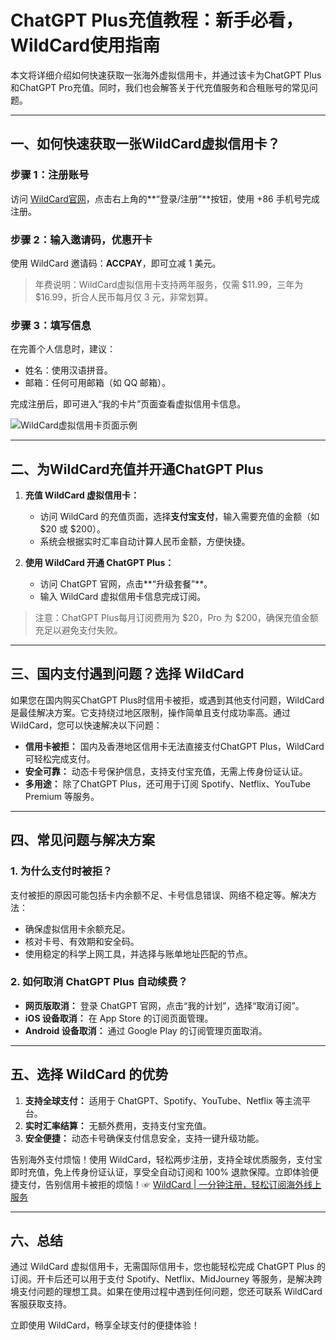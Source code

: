 # ChatGPT Plus充值教程：新手必看，WildCard使用指南


本文将详细介绍如何快速获取一张海外虚拟信用卡，并通过该卡为ChatGPT Plus和ChatGPT Pro充值。同时，我们也会解答关于代充值服务和合租账号的常见问题。

---

## 一、如何快速获取一张WildCard虚拟信用卡？

### 步骤 1：注册账号
访问 [WildCard官网](https://bit.ly/bewildcard)，点击右上角的**“登录/注册”**按钮，使用 +86 手机号完成注册。

### 步骤 2：输入邀请码，优惠开卡
使用 WildCard 邀请码：**ACCPAY**，即可立减 1 美元。

> 年费说明：WildCard虚拟信用卡支持两年服务，仅需 $11.99，三年为 $16.99，折合人民币每月仅 3 元，非常划算。

### 步骤 3：填写信息
在完善个人信息时，建议：
- 姓名：使用汉语拼音。
- 邮箱：任何可用邮箱（如 QQ 邮箱）。

完成注册后，即可进入“我的卡片”页面查看虚拟信用卡信息。

![WildCard虚拟信用卡页面示例](https://www.xmpick.com/wp-content/uploads/2024/12/d468e31b3b1c9b0.jpg)

---

## 二、为WildCard充值并开通ChatGPT Plus

1. **充值 WildCard 虚拟信用卡：**
   - 访问 WildCard 的充值页面，选择**支付宝支付**，输入需要充值的金额（如 $20 或 $200）。
   - 系统会根据实时汇率自动计算人民币金额，方便快捷。

2. **使用 WildCard 开通 ChatGPT Plus：**
   - 访问 ChatGPT 官网，点击**“升级套餐”**。
   - 输入 WildCard 虚拟信用卡信息完成订阅。

> 注意：ChatGPT Plus每月订阅费用为 $20，Pro 为 $200，确保充值金额充足以避免支付失败。

---

## 三、国内支付遇到问题？选择 WildCard

如果您在国内购买ChatGPT Plus时信用卡被拒，或遇到其他支付问题，WildCard 是最佳解决方案。它支持绕过地区限制，操作简单且支付成功率高。通过 WildCard，您可以快速解决以下问题：
- **信用卡被拒：** 国内及香港地区信用卡无法直接支付ChatGPT Plus，WildCard 可轻松完成支付。
- **安全可靠：** 动态卡号保护信息，支持支付宝充值，无需上传身份证认证。
- **多用途：** 除了ChatGPT Plus，还可用于订阅 Spotify、Netflix、YouTube Premium 等服务。

---

## 四、常见问题与解决方案

### 1. 为什么支付时被拒？
支付被拒的原因可能包括卡内余额不足、卡号信息错误、网络不稳定等。解决方法：
- 确保虚拟信用卡余额充足。
- 核对卡号、有效期和安全码。
- 使用稳定的科学上网工具，并选择与账单地址匹配的节点。

### 2. 如何取消 ChatGPT Plus 自动续费？
- **网页版取消：** 登录 ChatGPT 官网，点击“我的计划”，选择“取消订阅”。
- **iOS 设备取消：** 在 App Store 的订阅页面管理。
- **Android 设备取消：** 通过 Google Play 的订阅管理页面取消。

---

## 五、选择 WildCard 的优势

1. **支持全球支付：** 适用于 ChatGPT、Spotify、YouTube、Netflix 等主流平台。
2. **实时汇率结算：** 无额外费用，支持支付宝充值。
3. **安全便捷：** 动态卡号确保支付信息安全，支持一键升级功能。

告别海外支付烦恼！使用 WildCard，轻松两步注册，支持全球优质服务，支付宝即时充值，免上传身份证认证，享受全自动订阅和 100% 退款保障。立即体验便捷支付，告别信用卡被拒的烦恼！☞ [WildCard | 一分钟注册，轻松订阅海外线上服务](https://bit.ly/bewildcard)

---

## 六、总结

通过 WildCard 虚拟信用卡，无需国际信用卡，您也能轻松完成 ChatGPT Plus 的订阅。开卡后还可以用于支付 Spotify、Netflix、MidJourney 等服务，是解决跨境支付问题的理想工具。如果在使用过程中遇到任何问题，您还可联系 WildCard 客服获取支持。

立即使用 WildCard，畅享全球支付的便捷体验！
